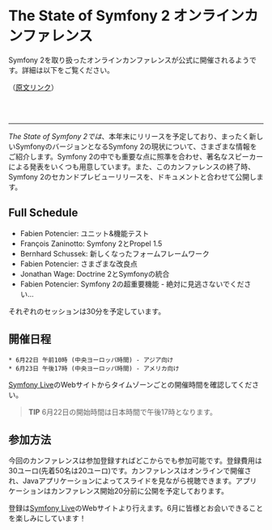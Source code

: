 The State of Symfony 2 オンラインカンファレンス
==========================================

Symfony 2を取り扱ったオンラインカンファレンスが公式に開催されるようです。詳細は以下をご覧ください。

（[原文リンク](http://www.symfony-project.org/blog/2010/05/31/the-state-of-symfony-2-online-conference)）

<br />
<br />
<hr />


*The State of Symfony 2では*、本年末にリリースを予定しており、まったく新しいSymfonyのバージョンとなるSymfony 2の現状について、さまざまな情報をご紹介します。Symfony 2の中でも重要な点に照準を合わせ、著名なスピーカーによる発表をいくつも用意しています。また、このカンファレンスの終了時、Symfony 2のセカンドプレビューリリースを、ドキュメントと合わせて公開します。

Full Schedule
--------------

* Fabien Potencier: ユニット&amp;機能テスト
* François Zaninotto: Symfony 2とPropel 1.5
* Bernhard Schussek: 新しくなったフォームフレームワーク
* Fabien Potencier: さまざまな改良点
* Jonathan Wage: Doctrine 2とSymfonyの統合
* Fabien Potencier: Symfony 2の超重要機能 - 絶対に見逃さないでください...

それぞれのセッションは30分を予定しています。

開催日程
----------

    * 6月22日 午前10時 (中央ヨーロッパ時間) - アジア向け
    * 6月23日 午後17時 (中央ヨーロッパ時間) - アメリカ向け

[Symfony Live](http://www.symfony-live.com/)のWebサイトからタイムゾーンごとの開催時間を確認してください。

> **TIP**
> 6月22日の開始時間は日本時間で午後17時となります。

参加方法
---------

今回のカンファレンスは参加登録すればどこからでも参加可能です。登録費用は30ユーロ(先着50名は20ユーロ)です。カンファレンスはオンラインで開催され、Javaアプリケーションによってスライドを見ながら視聴できます。アプリケーションはカンファレンス開始20分前に公開を予定しております。

登録は[Symfony Live](http://www.symfony-live.com/)のWebサイトより行えます。6月に皆様とお会いできることを楽しみにしています！
